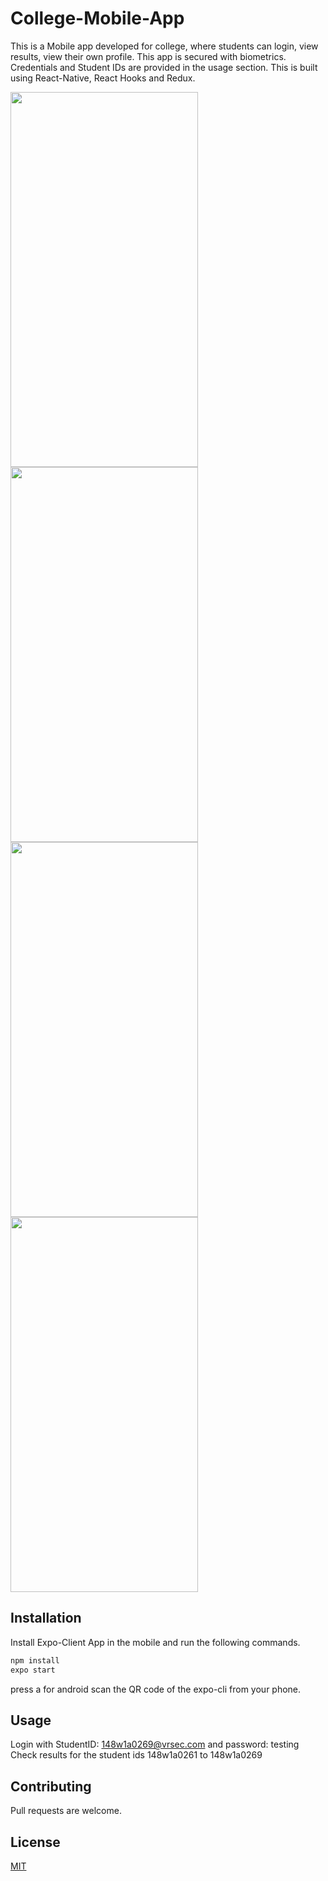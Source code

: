 # College-Mobile-App

This is a Mobile app developed for college, where students can login, view results, view their own profile. This app is secured with biometrics. Credentials and Student IDs are provided in the usage section.
This is built using React-Native, React Hooks and Redux.

<img align="left" src="https://github.com/ChakravarthiChowdary/Ecommerce-Mobile-App/blob/master/assets/app1.png" width="300" height="600" />

<img src="https://github.com/ChakravarthiChowdary/Ecommerce-Mobile-App/blob/master/assets/app2.png" width="300" height="600" />

<img align="left" src="https://github.com/ChakravarthiChowdary/Ecommerce-Mobile-App/blob/master/assets/app3.png" width="300" height="600" />

<img  src="https://github.com/ChakravarthiChowdary/Ecommerce-Mobile-App/blob/master/assets/app4.png" width="300" height="600" />

## Installation

Install Expo-Client App in the mobile and run the following commands.

```bash
npm install
expo start
```

press a for android
scan the QR code of the expo-cli from your phone.

## Usage

Login with StudentID: 148w1a0269@vrsec.com and password: testing
Check results for the student ids 148w1a0261 to 148w1a0269

## Contributing

Pull requests are welcome.

## License

[MIT](https://choosealicense.com/licenses/mit/)

